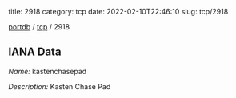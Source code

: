 title: 2918
category: tcp
date: 2022-02-10T22:46:10
slug: tcp/2918

[portdb](/) / [tcp](/category/tcp.html) / 2918


## IANA Data

_Name:_ kastenchasepad

_Description:_ Kasten Chase Pad

